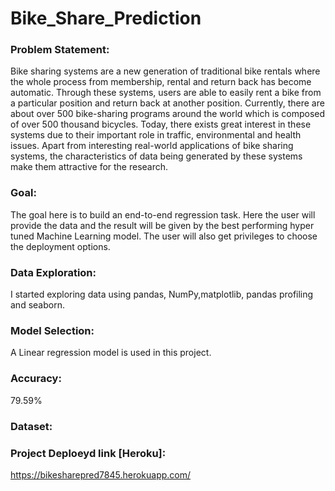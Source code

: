 # Bike_Share_Prediction

### Problem Statement:

Bike sharing systems are a new generation of traditional bike rentals where the whole
process from membership, rental and return back has become automatic. Through these
systems, users are able to easily rent a bike from a particular position and return back at
another position. Currently, there are about over 500 bike-sharing programs around the
world which is composed of over 500 thousand bicycles. Today, there exists great interest in
these systems due to their important role in traffic, environmental and health issues. Apart
from interesting real-world applications of bike sharing systems, the characteristics of data
being generated by these systems make them attractive for the research.


### Goal:

The goal here is to build an end-to-end regression task. Here the user will provide the data
and the result will be given by the best performing hyper tuned Machine Learning model.
The user will also get privileges to choose the deployment options.

### Data Exploration:
I started exploring data using pandas, NumPy,matplotlib, pandas profiling and seaborn.

### Model Selection:
A Linear regression model is used in this project.

### Accuracy:
79.59% 

### Dataset:


### Project Deploeyd link [Heroku]:
  https://bikesharepred7845.herokuapp.com/
